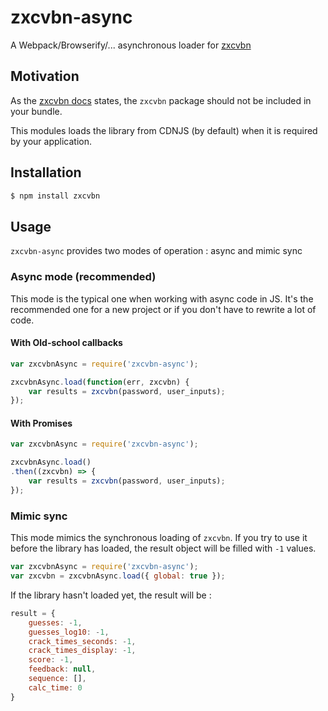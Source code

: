 # zxcvbn-async

A Webpack/Browserify/... asynchronous loader for [zxcvbn](https://www.npmjs.com/package/zxcvbn)

## Motivation 

As the [zxcvbn docs](https://www.npmjs.com/package/zxcvbn#browserify--webpack) states, 
the `zxcvbn` package should not be included in your bundle. 

This modules loads the library from CDNJS (by default) when it is required by your application.   

## Installation

```bash
$ npm install zxcvbn
```

## Usage

`zxcvbn-async` provides two modes of operation : async and mimic sync

### Async mode (recommended)
This mode is the typical one when working with async code in JS. It's the recommended one for a new 
project or if you don't have to rewrite a lot of code. 
 
#### With Old-school callbacks
```javascript
var zxcvbnAsync = require('zxcvbn-async');

zxcvbnAsync.load(function(err, zxcvbn) {
    var results = zxcvbn(password, user_inputs);
});
```

#### With Promises
```javascript
var zxcvbnAsync = require('zxcvbn-async');

zxcvbnAsync.load()
.then((zxcvbn) => {
    var results = zxcvbn(password, user_inputs);
});
```

### Mimic sync
This mode mimics the synchronous loading of `zxcvbn`. If you try to use it before the library has loaded,
the result object will be filled with `-1` values. 
```javascript
var zxcvbnAsync = require('zxcvbn-async');
var zxcvbn = zxcvbnAsync.load({ global: true });
```

If the library hasn't loaded yet, the result will be :
```javascript
result = {
	guesses: -1,
	guesses_log10: -1,
	crack_times_seconds: -1,
	crack_times_display: -1,
	score: -1,
	feedback: null,
	sequence: [],
	calc_time: 0
}
```  
